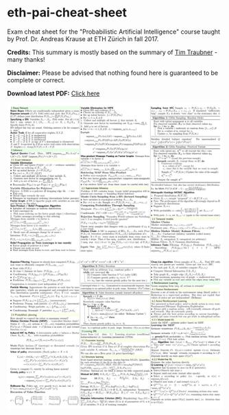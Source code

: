 # eth-pai-cheat-sheet

Exam cheat sheet for the "Probabilistic Artificial Intelligence" course taught by Prof. Dr. Andreas Krause at ETH Zürich in fall 2017.

**Credits:** This summary is mostly based on the summary of [Tim Traubner](https://github.com/timethy/probabilistic_ai) - many thanks!

**Disclaimer:** Please be advised that nothing found here is guaranteed to be complete or correct.

**Download latest PDF:** [Click here](/document.pdf)

[![](/preview/01.png)](/document.pdf)
[![](/preview/02.png)](/document.pdf)
